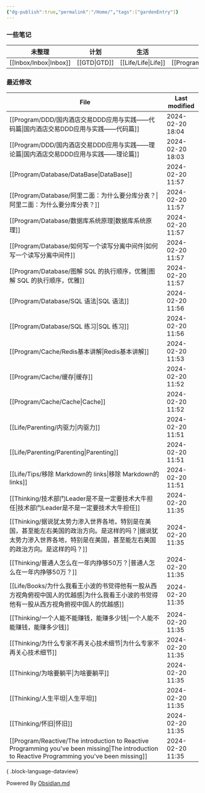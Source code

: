 ```yaml
---
{"dg-publish":true,"permalink":"/Home/","tags":["gardenEntry"]}
---
```



### 一些笔记

| 未整理 | 计划 | 生活 | 编程 | 思考 |
| ---- | ---- | ---- | ---- | ---- |
| [[Inbox/Inbox\|Inbox]] | [[GTD\|GTD]] | [[Life/Life\|Life]] | [[Program/Program\|Program]] | [[Thinking/Thinking\|Thinking]] |

### 最近修改

| File                                                                                                                                               | Last modified    |
| -------------------------------------------------------------------------------------------------------------------------------------------------- | ---------------- |
| [[Program/DDD/国内酒店交易DDD应用与实践——代码篇\|国内酒店交易DDD应用与实践——代码篇]]                                                                                        | 2024-02-20 18:04 |
| [[Program/DDD/国内酒店交易DDD应用与实践——理论篇\|国内酒店交易DDD应用与实践——理论篇]]                                                                                        | 2024-02-20 18:03 |
| [[Program/Database/DataBase\|DataBase]]                                                                                                         | 2024-02-20 11:57 |
| [[Program/Database/阿里二面：为什么要分库分表？\|阿里二面：为什么要分库分表？]]                                                                                             | 2024-02-20 11:57 |
| [[Program/Database/数据库系统原理\|数据库系统原理]]                                                                                                           | 2024-02-20 11:57 |
| [[Program/Database/如何写一个读写分离中间件\|如何写一个读写分离中间件]]                                                                                                 | 2024-02-20 11:57 |
| [[Program/Database/图解 SQL 的执行顺序，优雅\|图解 SQL 的执行顺序，优雅]]                                                                                           | 2024-02-20 11:57 |
| [[Program/Database/SQL 语法\|SQL 语法]]                                                                                                             | 2024-02-20 11:56 |
| [[Program/Database/SQL 练习\|SQL 练习]]                                                                                                             | 2024-02-20 11:56 |
| [[Program/Cache/Redis基本讲解\|Redis基本讲解]]                                                                                                          | 2024-02-20 11:53 |
| [[Program/Cache/缓存\|缓存]]                                                                                                                        | 2024-02-20 11:52 |
| [[Program/Cache/Cache\|Cache]]                                                                                                                  | 2024-02-20 11:52 |
| [[Life/Parenting/内驱力\|内驱力]]                                                                                                                     | 2024-02-20 11:51 |
| [[Life/Parenting/Parenting\|Parenting]]                                                                                                         | 2024-02-20 11:51 |
| [[Life/Tips/移除 Markdown的 links\|移除 Markdown的 links]]                                                                                            | 2024-02-20 11:51 |
| [[Thinking/技术部门Leader是不是一定要技术大牛担任\|技术部门Leader是不是一定要技术大牛担任]]                                                                                     | 2024-02-20 11:35 |
| [[Thinking/据说犹太势力渗入世界各地，特别是在美国，甚至能左右美国的政治方向。是这样的吗？\|据说犹太势力渗入世界各地，特别是在美国，甚至能左右美国的政治方向。是这样的吗？]]                                                   | 2024-02-20 11:35 |
| [[Thinking/普通人怎么在一年内挣够50万？\|普通人怎么在一年内挣够50万？]]                                                                                                   | 2024-02-20 11:35 |
| [[Life/Books/为什么我看王小波的书觉得他有一股从西方视角俯视中国人的优越感\|为什么我看王小波的书觉得他有一股从西方视角俯视中国人的优越感]]                                                                   | 2024-02-20 11:35 |
| [[Thinking/一个人能不能赚钱，能赚多少钱\|一个人能不能赚钱，能赚多少钱]]                                                                                                     | 2024-02-20 11:35 |
| [[Thinking/为什么专家不再关心技术细节\|为什么专家不再关心技术细节]]                                                                                                       | 2024-02-20 11:35 |
| [[Thinking/为啥要躺平\|为啥要躺平]]                                                                                                                       | 2024-02-20 11:35 |
| [[Thinking/人生平坦\|人生平坦]]                                                                                                                         | 2024-02-20 11:35 |
| [[Thinking/怀旧\|怀旧]]                                                                                                                             | 2024-02-20 11:35 |
| [[Program/Reactive/The introduction to Reactive Programming you've been missing\|The introduction to Reactive Programming you've been missing]] | 2024-02-20 11:35 |

{ .block-language-dataview}

Powered By [Obsidian.md](https://obsidian.md/)

